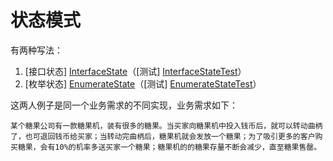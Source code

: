 状态模式
========

[InterfaceState]: ./src/main/java/tykkidream/learning/designpatterns/gumballmachine1/ "使用接口的状态"
[EnumerateState]: ./src/main/java/tykkidream/learning/designpatterns/gumballmachine2/ "使用枚举的状态"
[InterfaceStateTest]: ./src/test/java/tykkidream/learning/designpatterns/gumballmachine1/GumballMachineTest.java "GumballMachineTest.java"
[EnumerateStateTest]: ./src/test/java/tykkidream/learning/designpatterns/gumballmachine2/GumballMachineTest.java "GumballMachineTest.java"

有两种写法：

1. [接口状态] [InterfaceState]（[测试] [InterfaceStateTest]）
2. [枚举状态] [EnumerateState]（[测试] [EnumerateStateTest]）

这两人例子是同一个业务需求的不同实现，业务需求如下：

    某个糖果公司有一款糖果机，装有很多的糖果。当买家向糖果机中投入钱币后，就可以转动曲柄了，也可退回钱币给买家；当转动完曲柄后，糖果机就会发放一个糖果；为了吸引更多的客户购买糖果，会有10%的机率多送买家一个糖果；糖果机的的糖果存量不断会减少，直至糖果售罄。

